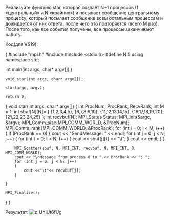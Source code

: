Реализуйте функцию star, которая создаёт N+1 процессов (1 «центральный» и N «крайних») и посылает сообщение центральному процессу, который посылает сообщение всем остальным процессам и дожидается от них ответа, после чего это повторяется (всего M раз). После того, как все события получены, все процессы заканчивают работу.




Код(для VS19):


{
#include "mpi.h"
#include <iostream>
#include <stdio.h>
#define N 5
using namespace std;

int main(int argc, char* argv[])
{

	void star(int argc, char* argv[]);

	star(argc, argv);
	
	return 0;
}
void star(int argc, char* argv[])
{
	int ProcNum, ProcRank, RecvRank;
	int M = 1;
	int sbuf[N][N]=
	{
		{1,2,3,4,5},
	    {6,7,8,9,10},
	    {11,12,13,14,15},
	    {16,17,18,19,20},
	    {21,22,23,24,25}
	};
	int recvbuf[N];
	MPI_Status Status;
	MPI_Init(&argc, &argv);
	MPI_Comm_size(MPI_COMM_WORLD, &ProcNum);
	MPI_Comm_rank(MPI_COMM_WORLD, &ProcRank);
	for (int i = 0; i < M; i++)
	{
		if (ProcRank == 0)
		{ 
			cout << "SendMessage: " << endl;
			for (int j = 0; j < N; j++)
			{
				for (int t = 0; t < N; t++)
				{
					cout << sbuf[j][t] << "\t";
				}
				cout << endl;
			}
		}
		
		MPI_Scatter(sbuf, N, MPI_INT, recvbuf, N, MPI_INT, 0, MPI_COMM_WORLD);
		cout << "\nMessage from process 0 to " << ProcRank << ": ";
		for (int j = 0; j < N; j++)
		{
			cout <<"\t"<< recvbuf[j];
		}

	}

	MPI_Finalize();
}
}
  
  
 Результат:
  ![z_UYlUt6fUg](https://user-images.githubusercontent.com/61342960/122220524-11edc980-ceb9-11eb-85f2-e70954efbb79.jpg)
